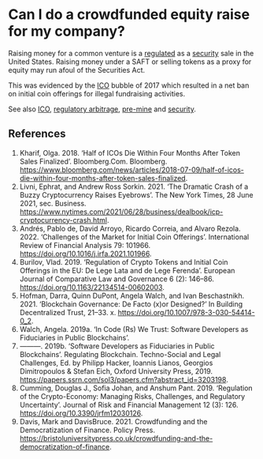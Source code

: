 # Can I do a crowdfunded equity raise for my company?
Raising money for a common venture is a [regulated](../concepts/regulation.md) as a [security](../concepts/security.md) sale in the United States. Raising money under a SAFT or selling tokens as a proxy for equity may run afoul of the Securities Act.

This was evidenced by the [ICO](../concepts/ico.md) bubble of 2017 which resulted in a net ban on initial coin offerings for illegal fundraising activities.

See also [ICO](../concepts/ico.md), [regulatory arbitrage](../concepts/regulatory-arbitrage.md), [pre-mine](../concepts/pre-mine.md) and [security](../concepts/security.md).

## References
1. Kharif, Olga. 2018. ‘Half of ICOs Die Within Four Months After Token Sales Finalized’. Bloomberg.Com. Bloomberg. https://www.bloomberg.com/news/articles/2018-07-09/half-of-icos-die-within-four-months-after-token-sales-finalized.
1. Livni, Ephrat, and Andrew Ross Sorkin. 2021. ‘The Dramatic Crash of a Buzzy Cryptocurrency Raises Eyebrows’. The New York Times, 28 June 2021, sec. Business. https://www.nytimes.com/2021/06/28/business/dealbook/icp-cryptocurrency-crash.html.
1. Andrés, Pablo de, David Arroyo, Ricardo Correia, and Alvaro Rezola. 2022. ‘Challenges of the Market for Initial Coin Offerings’. International Review of Financial Analysis 79: 101966. https://doi.org/10.1016/j.irfa.2021.101966.
1. Burilov, Vlad. 2019. ‘Regulation of Crypto Tokens and Initial Coin Offerings in the EU: De Lege Lata and de Lege Ferenda’. European Journal of Comparative Law and Governance 6 (2): 146–86. https://doi.org/10.1163/22134514-00602003.
1. Hofman, Darra, Quinn DuPont, Angela Walch, and Ivan Beschastnikh. 2021. ‘Blockchain Governance: De Facto (x)or Designed?’ In Building Decentralized Trust, 21–33. x. https://doi.org/10.1007/978-3-030-54414-0_2.
1. Walch, Angela. 2019a. ‘In Code (Rs) We Trust: Software Developers as Fiduciaries in Public Blockchains’.
1. ———. 2019b. ‘Software Developers as Fiduciaries in Public Blockchains’. Regulating Blockchain. Techno-Social and Legal Challenges, Ed. by Philipp Hacker, Ioannis Lianos, Georgios Dimitropoulos & Stefan Eich, Oxford University Press, 2019. https://papers.ssrn.com/sol3/papers.cfm?abstract_id=3203198.
1. Cumming, Douglas J., Sofia Johan, and Anshum Pant. 2019. ‘Regulation of the Crypto-Economy: Managing Risks, Challenges, and Regulatory Uncertainty’. Journal of Risk and Financial Management 12 (3): 126. https://doi.org/10.3390/jrfm12030126.
1. Davis, Mark and DavisBruce. 2021. Crowdfunding and the Democratization of Finance. Policy Press. https://bristoluniversitypress.co.uk/crowdfunding-and-the-democratization-of-finance.